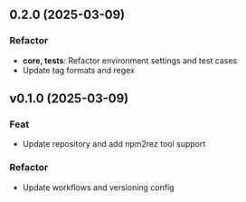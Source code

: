 ## 0.2.0 (2025-03-09)

### Refactor

- **core, tests**: Refactor environment settings and test cases
- Update tag formats and regex

## v0.1.0 (2025-03-09)

### Feat

- Update repository and add npm2rez tool support

### Refactor

- Update workflows and versioning config
